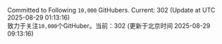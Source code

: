 Committed to Following `10,000` GitHubers. Current: <!-- FOLLOWING_COUNT -->302<!-- FOLLOWING_COUNT --> (Update at UTC <!-- LAST_UPDATED -->2025-08-29 01:13:16<!-- LAST_UPDATED -->)<br>
致力于关注`10,000`个GitHuber。当前：<!-- FOLLOWING_COUNT -->302<!-- FOLLOWING_COUNT --> (更新于北京时间 <!-- LAST_UPDATED_CST -->2025-08-29 09:13:16<!-- LAST_UPDATED_CST -->)
